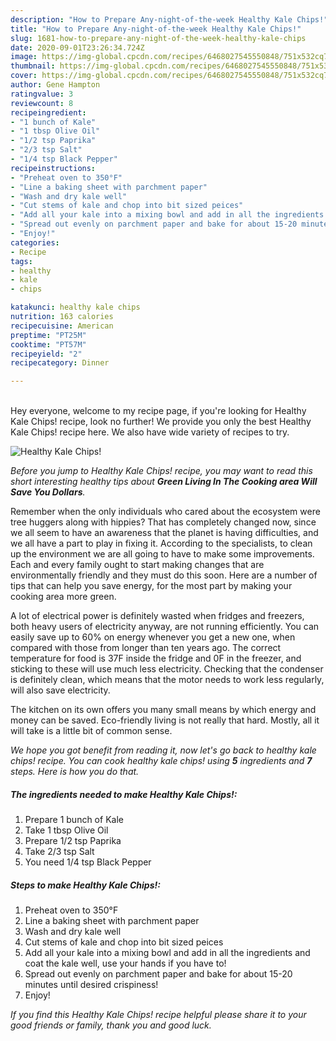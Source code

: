 ```yaml
---
description: "How to Prepare Any-night-of-the-week Healthy Kale Chips!"
title: "How to Prepare Any-night-of-the-week Healthy Kale Chips!"
slug: 1681-how-to-prepare-any-night-of-the-week-healthy-kale-chips
date: 2020-09-01T23:26:34.724Z
image: https://img-global.cpcdn.com/recipes/6468027545550848/751x532cq70/healthy-kale-chips-recipe-main-photo.jpg
thumbnail: https://img-global.cpcdn.com/recipes/6468027545550848/751x532cq70/healthy-kale-chips-recipe-main-photo.jpg
cover: https://img-global.cpcdn.com/recipes/6468027545550848/751x532cq70/healthy-kale-chips-recipe-main-photo.jpg
author: Gene Hampton
ratingvalue: 3
reviewcount: 8
recipeingredient:
- "1 bunch of Kale"
- "1 tbsp Olive Oil"
- "1/2 tsp Paprika"
- "2/3 tsp Salt"
- "1/4 tsp Black Pepper"
recipeinstructions:
- "Preheat oven to 350°F"
- "Line a baking sheet with parchment paper"
- "Wash and dry kale well"
- "Cut stems of kale and chop into bit sized peices"
- "Add all your kale into a mixing bowl and add in all the ingredients and coat the kale well, use your hands if you have to!"
- "Spread out evenly on parchment paper and bake for about 15-20 minutes until desired crispiness!"
- "Enjoy!"
categories:
- Recipe
tags:
- healthy
- kale
- chips

katakunci: healthy kale chips 
nutrition: 163 calories
recipecuisine: American
preptime: "PT25M"
cooktime: "PT57M"
recipeyield: "2"
recipecategory: Dinner

---
```

<br>
Hey everyone, welcome to my recipe page, if you're looking for Healthy Kale Chips! recipe, look no further! We provide you only the best Healthy Kale Chips! recipe here. We also have wide variety of recipes to try.
<br>


![Healthy Kale Chips!](https://img-global.cpcdn.com/recipes/6468027545550848/751x532cq70/healthy-kale-chips-recipe-main-photo.jpg)

<i>Before you jump to Healthy Kale Chips! recipe, you may want to read this short interesting healthy tips about 
<strong>Green Living In The Cooking area Will Save You Dollars</strong>.</i>
</br>

Remember when the only individuals who cared about the ecosystem were tree huggers along with hippies? That has completely changed now, since we all seem to have an awareness that the planet is having difficulties, and we all have a part to play in fixing it. According to the specialists, to clean up the environment we are all going to have to make some improvements. Each and every family ought to start making changes that are environmentally friendly and they must do this soon. Here are a number of tips that can help you save energy, for the most part by making your cooking area more green.

A lot of electrical power is definitely wasted when fridges and freezers, both heavy users of electricity anyway, are not running efficiently. You can easily save up to 60% on energy whenever you get a new one, when compared with those from longer than ten years ago. The correct temperature for food is 37F inside the fridge and 0F in the freezer, and sticking to these will use much less electricity. Checking that the condenser is definitely clean, which means that the motor needs to work less regularly, will also save electricity.

The kitchen on its own offers you many small means by which energy and money can be saved. Eco-friendly living is not really that hard. Mostly, all it will take is a little bit of common sense.


<i>We hope you got benefit from reading it, now let's go back to healthy kale chips! recipe. You can cook healthy kale chips! using <strong>5</strong> ingredients and <strong>7</strong> steps. Here is how you do that.
</i>

##### The ingredients needed to make Healthy Kale Chips!:

1. Prepare 1 bunch of Kale
1. Take 1 tbsp Olive Oil
1. Prepare 1/2 tsp Paprika
1. Take 2/3 tsp Salt
1. You need 1/4 tsp Black Pepper


##### Steps to make Healthy Kale Chips!:

1. Preheat oven to 350°F
1. Line a baking sheet with parchment paper
1. Wash and dry kale well
1. Cut stems of kale and chop into bit sized peices
1. Add all your kale into a mixing bowl and add in all the ingredients and coat the kale well, use your hands if you have to!
1. Spread out evenly on parchment paper and bake for about 15-20 minutes until desired crispiness!
1. Enjoy!


<i>If you find this Healthy Kale Chips! recipe helpful please share it to your good friends or family, thank you and good luck.</i>
